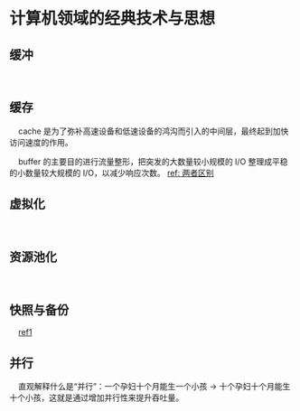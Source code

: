 # 计算机领域的经典技术与思想

## 缓冲

    

## 缓存

    cache 是为了弥补高速设备和低速设备的鸿沟而引入的中间层，最终起到加快访问速度的作用。

    buffer 的主要目的进行流量整形，把突发的大数量较小规模的 I/O 整理成平稳的小数量较大规模的 I/O，以减少响应次数。
    [ref: 两者区别](https://www.zhihu.com/question/26190832/answer/1085729156)

## 虚拟化

    

## 资源池化

    

## 快照与备份



    [ref1](https://zhuanlan.zhihu.com/p/21749155)

## 并行

    直观解释什么是“并行”：一个孕妇十个月能生一个小孩 -> 十个孕妇十个月能生十个小孩，这就是通过增加并行性来提升吞吐量。
